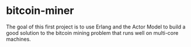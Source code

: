# bitcoin-miner
The goal of this first project is to use Erlang and the Actor Model to build a good solution to the bitcoin mining problem that runs well on multi-core machines.
